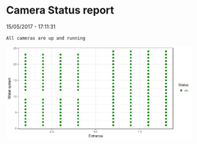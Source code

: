 Camera Status report
================
15/05/2017 - 17:11:31

    All cameras are up and running

![](camreport_files/figure-markdown_github/unnamed-chunk-2-1.png)
